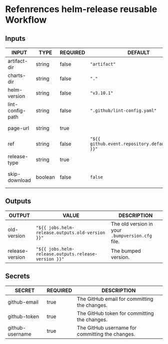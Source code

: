 # Refenrences helm-release reusable Workflow

## Inputs

<!-- AUTO-DOC-INPUT:START - Do not remove or modify this section -->

| INPUT            | TYPE    | REQUIRED | DEFAULT                                           | DESCRIPTION                                                                                                                |
| ---------------- | ------- | -------- | ------------------------------------------------- | -------------------------------------------------------------------------------------------------------------------------- |
| artifact-dir     | string  | false    | `"artifact"`                                      | Directory inside `charts-dir` for preparation of the GitHub pages artifact.                                                |
| charts-dir       | string  | false    | `"."`                                             | The directory containing the Helm chart and `.bumpversion.cfg` file.                                                       |
| helm-version     | string  | false    | `"v3.10.1"`                                       | The Helm version.                                                                                                          |
| lint-config-path | string  | false    | `".github/lint-config.yaml"`                      | The path to the lint configuration file (See https://github.com/helm/chart-testing/blob/main/pkg/config/test_config.yaml). |
| page-url         | string  | true     |                                                   | URL to the GitHub pages website of the repository.                                                                         |
| ref              | string  | false    | `"${{ github.event.repository.default_branch }}"` | The ref name to checkout the repository.                                                                                   |
| release-type     | string  | true     |                                                   | Scope of the release (major, minor or patch).                                                                              |
| skip-download    | boolean | false    | `false`                                           | Skip downloading index.yaml and previous Chart versions from GitHub pages. (To be used during setup of this workflow)      |

<!-- AUTO-DOC-INPUT:END -->

## Outputs

<!-- AUTO-DOC-OUTPUT:START - Do not remove or modify this section -->

| OUTPUT          | VALUE                                                | DESCRIPTION                                      |
| --------------- | ---------------------------------------------------- | ------------------------------------------------ |
| old-version     | `"${{ jobs.helm-release.outputs.old-version }}"`     | The old version in your `.bumpversion.cfg` file. |
| release-version | `"${{ jobs.helm-release.outputs.release-version }}"` | The bumped version.                              |

<!-- AUTO-DOC-OUTPUT:END -->

## Secrets

<!-- AUTO-DOC-SECRETS:START - Do not remove or modify this section -->

| SECRET          | REQUIRED | DESCRIPTION                                     |
| --------------- | -------- | ----------------------------------------------- |
| github-email    | true     | The GitHub email for committing the changes.    |
| github-token    | true     | The GitHub token for committing the changes.    |
| github-username | true     | The GitHub username for committing the changes. |

<!-- AUTO-DOC-SECRETS:END -->
